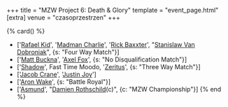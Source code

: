 +++
title = "MZW Project 6: Death & Glory"
template = "event_page.html"
[extra]
venue = "czasoprzestrzen"
+++

{% card() %}
- ['[Rafael Kid](@/w/rafael-kid.md)', '[Madman Charlie](@/w/madman-charlie.md)', '[Rick
    Baxxter](@/w/rick-baxxter.md)', "[Stanislaw Van Dobroniak](@/w/stanislaw-van-dobroniak.md)",
  {s: "Four Way Match"}]
- ['[Matt Buckna](@/w/matt-buckna.md)', '[Axel Fox](@/w/axel-fox.md)', {s: "No Disqualification
      Match"}]
- ['[Shadow](@/w/shadow.md)', Fast Time Moodo, '[Zeritus](@/w/zeritus.md)', {s: "Three
      Way Match"}]
- ['[Jacob Crane](@/w/jacob-crane.md)', '[Justin Joy](@/w/justin-joy.md)']
- ['[Aron Wake](@/w/aron-wake.md)', {s: "Battle Royal"}]
- ['[Asmund](@/w/asmund.md)', "[Damien Rothschild](@/w/damien-rothschild.md)(c)",
  {c: "MZW Championship"}]
{% end %}
